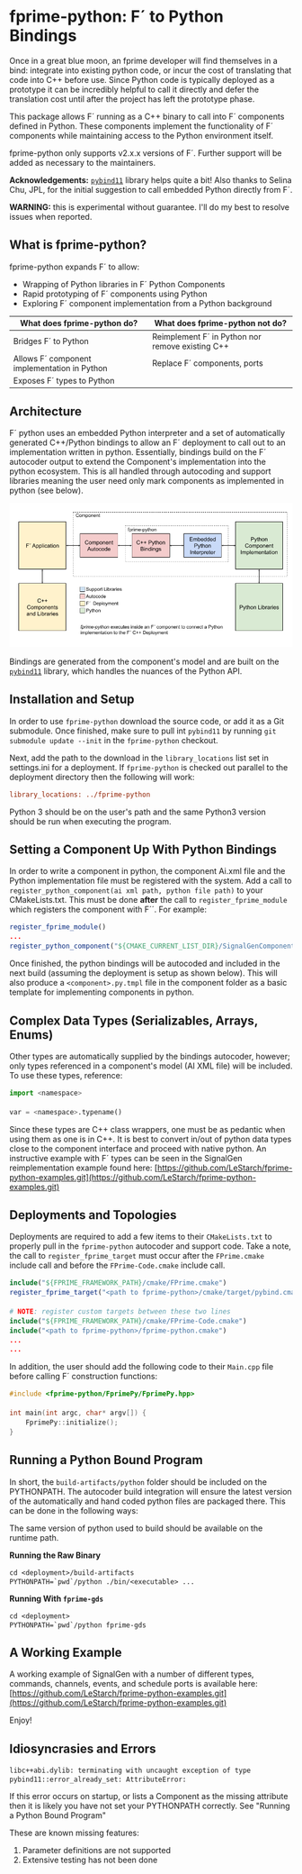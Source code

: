 # fprime-python: F´ to Python Bindings

Once in a great blue moon, an fprime developer will find themselves in a bind: integrate into existing python code, or
incur the cost of translating that code into C++ before use. Since Python code is typically deployed as a prototype it
can be incredibly helpful to call it directly and defer the translation cost until after the project has left the
prototype phase.

This package allows F´ running as a C++ binary to call into F´ components defined in Python. These components implement
the functionality of F´ components while maintaining access to the Python environment itself.

fprime-python only supports v2.x.x versions of F´. Further support will be added as necessary to the maintainers.

**Acknowledgements:** [`pybind11`](https://github.com/pybind/pybind11) library helps quite a bit! Also thanks to Selina
Chu, JPL, for the initial suggestion to call embedded Python directly from F´.

**WARNING:** this is experimental without guarantee. I'll do my best to resolve issues when reported.

## What is fprime-python?

fprime-python expands F´ to allow:
- Wrapping of Python libraries in F´ Python Components
- Rapid prototyping of F´ components using Python
- Exploring F´ component implementation from a Python background

| What does fprime-python do?                  | What does fprime-python not do?                  |
|----------------------------------------------|--------------------------------------------------|
| Bridges F´ to Python                         | Reimplement F´ in Python nor remove existing C++ |
| Allows F´ component implementation in Python | Replace F´ components, ports                     |
| Exposes F´ types to Python                   |                                                  |

## Architecture

F´ python uses an embedded Python interpreter and a set of automatically generated C++/Python bindings to allow an F´
deployment to call out to an implementation written in python.  Essentially, bindings build on the F´ autocoder output
to extend the Component's implementation into the python ecosystem.  This is all handled through autocoding and support
libraries meaning the user need only mark components as implemented in python (see below).

![fprime-python Architecture](./docs/fprime-python-architecture.png)

Bindings are generated from the component's model and are built on the [`pybind11`](https://github.com/pybind/pybind11)
library, which handles the nuances of the Python API.

## Installation and Setup

In order to use `fprime-python` download the source code, or add it as a Git submodule.  Once finished, make sure to
pull int `pybind11` by running `git submodule update --init` in the `fprime-python` checkout.

Next, add the path to the download in the `library_locations` list set in settings.ini for a deployment. If
`fprime-python` is checked out parallel to the deployment directory then the following will work:

```ini
library_locations: ../fprime-python
```

Python 3 should be on the user's path and the same Python3 version should be run when executing the program. 


## Setting a Component Up With Python Bindings

In order to write a component in python, the component Ai.xml file and the Python implementation file must be registered
with the system. Add a call to `register_python_component(ai xml path, python file path)` to your CMakeLists.txt. This
must be done **after** the call to `register_fprime_module` which registers the component with F´´. For example:

```cmake
register_fprime_module()
...
register_python_component("${CMAKE_CURRENT_LIST_DIR}/SignalGenComponentAi.xml" "${CMAKE_CURRENT_LIST_DIR}/SignalGen.py")
```

Once finished, the python bindings will be autocoded and included in the next build (assuming the deployment is setup 
as shown below). This will also produce a `<component>.py.tmpl` file in the component folder as a basic template for
implementing components in python.

## Complex Data Types (Serializables, Arrays, Enums)

Other types are automatically supplied by the bindings autocoder, however; only types referenced in a component's model
(AI XML file) will be included. To use these types, reference:

```python
import <namespace>

var = <namespace>.typename()
```

Since these types are C++ class wrappers, one must be as pedantic when using them as one is in C++. It is best to
convert in/out of python data types close to the component interface and proceed with native python. An instructive
example with F´ types can be seen in the SignalGen reimplementation example found here:
[https://github.com/LeStarch/fprime-python-examples.git](https://github.com/LeStarch/fprime-python-examples.git)

## Deployments and Topologies

Deployments are required to add a few items to their `CMakeLists.txt` to properly pull in the `fprime-python` autocoder
and support code.  Take a note, the call to `register_fprime_target` must occur after the `FPrime.cmake` include call
and before the `FPrime-Code.cmake` include call.

```cmake
include("${FPRIME_FRAMEWORK_PATH}/cmake/FPrime.cmake")
register_fprime_target("<path to fprime-python>/cmake/target/pybind.cmake")

# NOTE: register custom targets between these two lines
include("${FPRIME_FRAMEWORK_PATH}/cmake/FPrime-Code.cmake")
include("<path to fprime-python>/fprime-python.cmake")
...
...
```

In addition, the user should add the following code to their `Main.cpp` file before calling F´ construction functions:

```c++
#include <fprime-python/FprimePy/FprimePy.hpp>

int main(int argc, char* argv[]) {
    FprimePy::initialize();
}
```

## Running a Python Bound Program

In short, the `build-artifacts/python` folder should be included on the PYTHONPATH. The autocoder build integration
will ensure the latest version of the automatically and hand coded python files are packaged there. This can be done
in the following ways:

The same version of python used to build should be available on the runtime path.

**Running the Raw Binary**

```
cd <deployment>/build-artifacts
PYTHONPATH=`pwd`/python ./bin/<executable> ...
```

**Running With `fprime-gds`**
```
cd <deployment>
PYTHONPATH=`pwd`/python fprime-gds
```

## A Working Example

A working example of SignalGen with a number of different types, commands, channels, events,
and schedule ports is available here:
[https://github.com/LeStarch/fprime-python-examples.git](https://github.com/LeStarch/fprime-python-examples.git)


Enjoy!

## Idiosyncrasies and Errors

```
libc++abi.dylib: terminating with uncaught exception of type pybind11::error_already_set: AttributeError:
```

If this error occurs on startup, or lists a Component as the missing attribute then it is likely you have not set your
PYTHONPATH correctly.  See "Running a Python Bound Program"


These are known missing features:

1. Parameter definitions are not supported
2. Extensive testing has not been done
